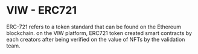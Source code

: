 # VIW - ERC721
ERC-721 refers to a token standard that can be found on the Ethereum blockchain. 
on the VIW platform, ERC721 token created smart contracts by each creators after being verified on the value of NFTs by the validation team. 
